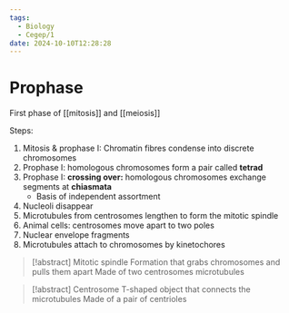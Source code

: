 ```yaml
---
tags:
  - Biology
  - Cegep/1
date: 2024-10-10T12:28:28
---
```


# Prophase

First phase of [[mitosis]] and [[meiosis]]

Steps:

1. Mitosis & prophase I: Chromatin fibres condense into discrete chromosomes
2. Prophase I: homologous chromosomes form a pair called **tetrad**
3. Prophase I: **crossing over:** homologous chromosomes exchange segments at **chiasmata**
	- Basis of independent assortment
4. Nucleoli disappear
5. Microtubules from centrosomes lengthen to form the mitotic spindle
6. Animal cells: centrosomes move apart to two poles
7. Nuclear envelope fragments
8. Microtubules attach to chromosomes by kinetochores

> [!abstract] Mitotic spindle
> Formation that grabs chromosomes and pulls them apart
> Made of two centrosomes microtubules

> [!abstract] Centrosome
> T-shaped object that connects the microtubules
> Made of a pair of centrioles